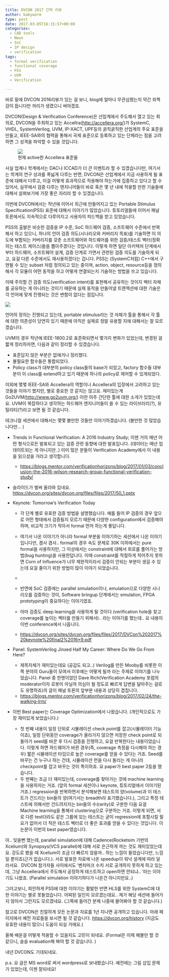 ```yaml
---
title: DVCON 2017 간략 리뷰
author: babyworm
type: post
date: 2017-03-05T16:15:57+00:00
categories:
  - CAD tools
  - News
  - SoC
  - IP design
  - verification
tags:
  - formal verification
  - functional coverage
  - PSS
  - UVM
  - Verification

---
```

바로 밑에 DVCON 2016리뷰가 있는 걸 보니, blog에 얼마나 무관심했는지 약간 죄책감이 듭니다만 꺼리가 생겼으니 써야겠죠.

DVCON(Design & Verification Conference)은 산업계에서 주도해서 열고 있는 회의로, DVCON을 주최하고 있는 Accellra(<http://accellera.org/>)가 SystemC, VHDL, SystemVerilog, UVM, IP-XACT, UPF등의 굵직굵직한 산업계의 주요 표준을 만들고, IEEE-SA와의 협력을 통해서 국제 표준으로 등록하고 있는 단체라는 점을 고려하면 그 성격을 파악할 수 있을 것입니다.

<p style="text-align: center;">
<figure>
  <img src="030517_1613_DVCON20171.png">
  <figcaption>현재 active한 Accellera 표준들</figcaption>
</figure>

사실 업계나 학계에서는 DAC나 ICCAD가 더 큰 이벤트라 할 수 있겠습니다만, 여기서는 학계의 연구 성과를 폭넓게 다루는 반면, DVCON은 산업계에서 지금 사용하게 될 표준에 대해서 다루고, 이걸 어떻게 효과적으로 적용해야 하는가에 집중하고 있다고 할 수 있어서, 실무에서 검증 다루는 엔지니어들이 바로 혹은 몇 년 내에 적용할 만한 기술들에 대해서 살펴보기에 가장 좋은 자리라 할 수 있겠습니다.

이번에 DVCON에서는 작년에 이어서 최근에 만들어지고 있는 Portable Stimulus Specification(PSS) 표준에 대해서 이야기가 많았습니다. 튜토리얼들에 이어서 패널 토론에서도 지속적으로 다루어지고 사용자의 피드백을 받고 있었습니다.

PSS의 출발은 비슷한 검증을 IP 수준, SoC 하드웨어 검증, 소프트웨어 수준에서 반복해서 하고 있으니, 하나의 언어 검증 의도(시나리오와 커버리지 목표)를 기술하면 이 의도에 부합되는 커버리지를 갖춘 소프트웨어와 하드웨어를 위한 검증/테스트 벡터(정확히는 테스트 케이스)들을 뽑아주겠다는 것입니다. 이렇게 하면 일단 아키텍처 단계에서부터 하드웨어, 소프트웨어 설계, 검증 단계로 가면서 관련된 검증 의도를 기술하게 되고, 요걸 다른 수준에서도 재사용하겠다는 겁니다. PSS는 (SystemC처럼) C++에서 구현될 수 있는 subset 처럼 정의되고 있는 중이며, action, object, resource등을 정의해서 각 모듈이 어떤 동작을 하고 어떻게 연결되는지 기술하는 방법을 쓰고 있습니다.

이때 주의할 건 검증 의도(verification intent)를 표현해서 공유하는 것이지 벡터 자체를 공유하는 게 아니라는 것이기 때문에 실제 동작을 만들어낼 트랜젝션에 대한 기술은 각 언어에 맞게 진행되는 것은 변함이 없다는 점입니다.

<img decoding="async" src="030517_1613_DVCON20172.png">

언어의 정의는 진행되고 있는데, portable stimulus라는 것 자체가 툴을 통해서 각 툴에 대한 의존성이 당연히 있기 때문에 아직은 실제로 정말 유용할 지에 대해서는 잘 모르겠습니다.

UVM의 경우 작년에 IEEE-1800.2로 표준화되면서 몇가지 변화가 있었는데, 변경된 걸 짧게 정리하자면, 다음과 같이 정리할 수 있겠습니다.

- 표준답지 않은 부분은 없애거나 정리했다.
- 불필요한 함수들은 통합되었다.
- Policy class가 대부분의 policy class들의 base가 되었고, factory 함수들 대부분이 이 class를 extend하고 있기 때문에 하나의 policy로 제어할 수 있게되었다.

이외에 몇몇 IEEE-SA와 Accellera의 역할이나 Accellera의 입장에서 고려하고 있는 것들을 이야기 했지만, 별로 중요한 것 같지는 않고요. 재미있는게 Go2UVM(<http://www.go2uvm.org/>) 이란 아주 간단한 툴에 대한 소개가 있었는데요. UVM이 복잡하다고 생각하는 하드웨어 엔지니어들이 쓸 수 있는 라이브러리(?), 유틸리티(?)라고 보면 될 것 같습니다.

테크니컬 세션에서 대해서는 몇몇 볼만한 것들만 이야기하겠습니다. (볼만한 것 많았습니다만… )

- Trends in Functional Verification: A 2016 Industry Study; 이젠 거의 매년 어떤 형식으로든 발표되고 있는 검증 관련 동향에 대한 발표입니다. (데이터는 매년 업데이트되는 게 아니지만..) 이미 많은 분들이 Verification Academy에서 이 내용을 읽으셨을 거라고 생각합니다.
  - https://blogs.mentor.com/verificationhorizons/blog/2017/01/03/conclusion-the-2016-wilson-research-group-functional-verification-study/

- 슬라이드가 벌써 올라와 있네요. https://dvcon.org/sites/dvcon.org/files/files/2017/50_1.pptx
- Keynote: Tomorrow’s Verification Today
  - 각 단계 별로 유효한 검증 방법을 설명했습니다. 예를 들어 IP 검증의 경우 앞으로 어떤 형태에서 검증될지 모르기 때문에 다양햔 configuration에서 검증해야 하며, 비교적 크기가 작아서 formal 먼저 하는게 좋답니다.
  - 여기서 나온 이야기가 아니라 formal 부분을 이야기하는 세션에서 나온 이야기입니다만, 겸사 겸사.. formal의 경우 속도 문제로 30K 이하에서는 pure formal을 사용하지만, 그 이상에서는 constraint에 대해서 회로를 풀어가는 방법(bug hunting)을 사용한답니다. 이때 constraint를 적절하게 적어주지 못하면 Corn of Influence가 너무 제한적이라서 검증이 안되는 부분이 생길 수 있는데 요걸 줄이기 위한 방법이 많이 이야기 되었습니다.
  - <img decoding="async" src="030517_1613_DVCON20173.png" alt="" data-recalc-dims="1" >

  - 반면에 SoC 검증에는 parallel simulation이나, emulation으로 다양한 시나리오를 검증하는 것이, Software bringup 단계에서는 emulation, FPGA prototyping이 중요하다는 이야기였죠.
  - 아마 검증도 deep learning을 사용하게 될 것이다 (verification hole을 찾고 coverage를 높이는 벡터를 만들기 위해서).. 라는 이야기를 했는데.. 요 내용이 이번 conference에서 나옵니다.
  - https://dvcon.org/sites/dvcon.org/files/files/2017/DVCon%202017%20keynote%20final2%2016×9.pdf
- Panel: SystemVerilog Jinxed Half My Career: Where Do We Go From Here?
  - 제목자체가 재미있는데요 (공감도 되고..) Verilog를 만든 Mooby를 비롯한 이쪽 분야의 Guru들이 모여서 이후에는 어떻게 될까 라는 주제로 이야기를 나누었습니다. Panel 중 한명이었던 Dave Rich(Verification Academy 포럼의 moderator이자 로봇이 아닐까 의심이 될 정도로 빠르게 답변을 달아주는 걸로도 유명하죠)의 글이 패널 토론의 앞부분 내용과 상당히 겹칩니다.
  - https://blogs.mentor.com/verificationhorizons/blog/2017/02/24/the-walking-lrm/

- 이번 Best paper는 Coverage Optimization에서 나왔습니다. (개인적으로도 가장 재미있게 보았습니다.)
  - 첫 번째 내용이 일정 단위로 시뮬레이션 check point를 잡고(시뮬레이터 기능이죠), 일정 단위동안 coverage가 올라가지 않으면 저장한 check point로 되돌아가 seed를 바꾼 후 다시 검증을 진행하고, 요걸 반복한다는 내용이었습니다. 이렇게 하면 하드웨어가 바뀐 경우(즉, coverage 측정을 다시해야 하는 경우) 짧은 시뮬레이션 타임으로 높은 coverage를 얻을 수 있다는 거죠. Seed를 바꾸는 건 누구나 하는 건데, 시뮬레이션 런을 다시 돌리는 게 아니라 checkpoint를 잡고 바꾸는 것이 특이하죠. 요 paper가 best paper 2등을 했습니다.
  - 두 번째는 조금 더 재미있는데, coverage를 찾아가는 것에 machine learning을 사용하자는 거죠. (앞의 formal 세션이나 keynote, 튜토리얼에서 이야기된 거죠.) regression을 반복하면서 분석해보면 테스트의 양(volume)과 이 테스트가 건드리는 bin들의 양(여기서는 breadth라 표기했습니다.), 그리고 특정 테스트에 의해서만 건드려지지는 bin들의 수(rarity)로 구분한 다음 요걸 Machine learning을 통해서 clustering으로 구분하는 거죠. 이렇게 되면, 서로 다른 test더라도 같은 그룹에 있는 테스트는 굳이 regression에 포함시킬 필요가 없어서 더 적은 테스트 벡터로 더 좋은 효과를 얻을 수 있다는 것입니다. 이 논문이 이번의 best paper였습니다.

아.. 잊을뻔 했는데, parallel simulation에 대해 Cadence(Rocketsim 기반의 Xcelium)와 Synopsys(VCS parallel)에 대해 서로 은근하게 까는 것도 재미있었는데요. 강도로 봤을 때 Xcelium이 조금 더 빠르지 않을까.. 하는 느낌이 들었습니다만, 느낌일 뿐이죠(근거 없습니다.). 서로 발표한 자료에 나온 speedup이 워낙 설계에 따라 달라서요.  DVCON 참가자들 사이에서도 ‘벤치마크 수치 서로 공개하지 못하게 하고 있는데, 그냥 Accellera에서 주도해서 공정하게 테스트하고 open하면 안되냐.. ‘라는 이야기도 나왔죠. (Parallel simulation 이야기하다가 나온건 아니지만요..)

그러고보니, 희안하게 PSS에 대한 이야기는 활발한 반면 HLS를 위한 SystemC에 대한 이야기는 별로 못들었습니다. 어찌된 일인지 모르겠는데요.. 제가 해당 세션에 들어가지 않아서 그런지도 모르겠네요. (그쪽에 들어간 분께 나중에 물어봐야 할 것 같습니다.)

참고로 DVCON은 친절하게 모든 논문과 자료를 1년 지나면 공개하고 있습니다. 아래 페이지에서 예전 자료들을 보시면 될 것 같습니다. https://dvcon.org/history (지금도 유효한 내용이 많으니 도움이 되실 거에요.)

올해 배운걸 어떻게 적용할 수 있을지도 고민이 되네요. (Formal은 이제 해볼만 할 것 같으니, 슬슬 evaluation해 봐야 할 것 같습니다. )

내년 DVCON도 기대되네요.

p.s. 요 글은 MS word로 써서 wordpress로 보내봤습니다. 예전에는 그림 삽입 문제가 있었는데, 이젠 잘되네요!